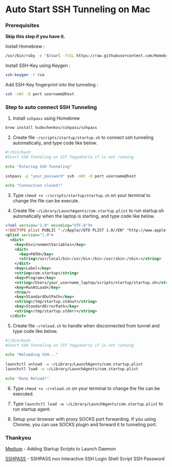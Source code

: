 # Auto Start SSH Tunneling on Mac


<!--more-->

### Prerequisites

**Skip this step if you have it.**

Install Homebrew :
```bash
/usr/bin/ruby -e "$(curl -fsSL https://raw.githubusercontent.com/Homebrew/install/master/install)"
```

Install SSH-Key using Keygen :
```bash
ssh-keygen -t rsa
```

Add SSH-Key fingerprint into the tunneling :
```bash
ssh -nNt -D port username@host
```

### Step to auto connect SSH Tunneling

1. Install `sshpass` using Homebrew
```bash
brew install hudochenkov/sshpass/sshpass
```

2. Create file `~/scripts/startup/startup.sh` to connect ssh tunneling automatically, and type code like below.
```bash
#!/bin/bash
#Start SSH Tunneling on IST Yogyakarta if is not running
 
echo "Entering SSH Tunneling"
 
sshpass -p "your_password" ssh -nNt -D port username@host
 
echo "Connection closed!"
```

3. Type `chmod +x ~/scripts/startup/startup.sh` on your terminal to change the file can be execute.

4. Create file `~/Library/LaunchAgents/com.startup.plist` to run startup.sh automatically when the laptop is starting, and type code like below.
```xml
<?xml version="1.0" encoding="UTF-8"?>
<!DOCTYPE plist PUBLIC "-//Apple//DTD PLIST 1.0//EN" "http://www.apple.com/DTDs/PropertyList-1.0.dtd">
<plist version="1.0">
  <dict>
    <key>EnvironmentVariables</key>
    <dict>
      <key>PATH</key>
      <string>/usr/local/bin:/usr/bin:/bin:/usr/sbin:/sbin:</string>
    </dict>
    <key>Label</key>
    <string>com.startup</string>
    <key>Program</key>
    <string>/Users/your_username_laptop/scripts/startup/startup.sh</string>
    <key>RunAtLoad</key>
    <true/>
    <key>StandardOutPath</key>
    <string>/tmp/startup.stdout</string>
    <key>StandardErrorPath</key>
    <string>/tmp/startup.stderr</string>
  </dict>
```

5. Create file `~/reload.sh` to handle when disconnected from tunnel and type code like below.
```bash
#!/bin/bash
#Start SSH Tunneling on IST Yogyakarta if is not running
 
echo "Reloading SSH..."
 
launchctl unload -w ~/Library/LaunchAgents/com.startup.plist
launchctl load -w ~/Library/LaunchAgents/com.startup.plist
 
echo "Done Reload!"
```

6. Type `chmod +x ~/reload.sh` on your terminal to change the file can be executed.

7. Type `launchctl load -w ~/Library/LaunchAgents/com.startup.plist` to run startup agent.

8. Setup your browser with proxy SOCKS port forwarding. If you using Chrome, you can use SOCKS plugin and forward it to tunneling port.

### Thankyou
[Medium](https://medium.com/@fahimhossain_16989/adding-startup-scripts-to-launch-daemon-on-mac-os-x-sierra-10-12-6-7e0318c74de1) - Adding Startup Scripts to Launch Daemon

[SSHPASS](https://www.tecmint.com/sshpass-non-interactive-ssh-login-shell-script-ssh-password/) - SSHPASS non Interactive SSH Login Shell Script SSH Password